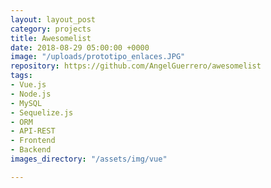 ```yaml
---
layout: layout_post
category: projects
title: Awesomelist
date: 2018-08-29 05:00:00 +0000
image: "/uploads/prototipo_enlaces.JPG"
repository: https://github.com/AngelGuerrero/awesomelist
tags:
- Vue.js
- Node.js
- MySQL
- Sequelize.js
- ORM
- API-REST
- Frontend
- Backend
images_directory: "/assets/img/vue"

---
```

